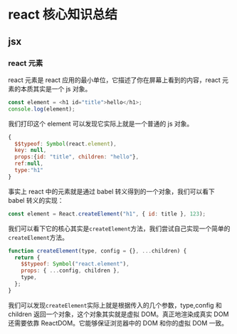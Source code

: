 # react 核心知识总结

## jsx

### react 元素

react 元素是 react 应用的最小单位，它描述了你在屏幕上看到的内容，react 元素的本质其实是一个 js 对象。

```js
const element = <h1 id="title">hello</h1>;
console.log(element);
```

我们打印这个 element 可以发现它实际上就是一个普通的 js 对象。

```js
{
  $$typeof: Symbol(react.element),
  key: null,
  props:{id: "title", children: "hello"},
  ref:null,
  type:"h1"
}
```

事实上 react 中的元素就是通过 babel 转义得到的一个对象，我们可以看下 babel 转义的实现：

```js
const element = React.createElement("h1", { id: title }, 123);
```

我们可以看下它的核心其实是`createElement`方法，我们尝试自己实现一个简单的`createElement`方法。

```js
function createElement(type, config = {}, ...children) {
  return {
    $$typeof: Symbol("react.element"),
    props: { ...config, children },
    type,
  };
}
```

我们可以发现`createElement`实际上就是根据传入的几个参数，type,config 和 children 返回一个对象，这个对象其实就是虚拟 DOM。真正地渲染成真实 DOM 还需要依靠 ReactDOM。它能够保证浏览器中的 DOM 和你的虚拟 DOM 一致。

